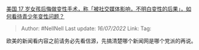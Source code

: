 [美国 17 岁女孩后悔做变性手术，称「被社交媒体影响，不明白变性的后果」，如何看待青少年变性问题？](https://www.zhihu.com/question/542881670/answer/2577930113)

> Author: #NellNell 
> Last update: *16/07/2022* 
> Link: 
> Tag: 

欧美的新闻看内容之前请务必先看信源，先搞清楚哪个新闻网是哪个党派的再说。

